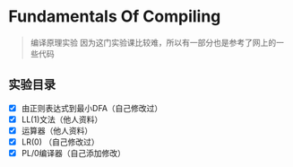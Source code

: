# Fundamentals Of Compiling
> 编译原理实验
> 因为这门实验课比较难，所以有一部分也是参考了网上的一些代码
## 实验目录
* [x] 由正则表达式到最小DFA（自己修改过）
* [X] LL(1)文法（他人资料）
* [x] 运算器（他人资料）
* [x] LR(0) （自己修改过）
* [x] PL/0编译器（自己添加修改）